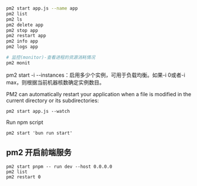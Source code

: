 
```bash

pm2 start app.js --name app
pm2 list
pm2 ls
pm2 delete app
pm2 stop app
pm2 restart app
pm2 info app
pm2 logs app

# 监控(monitor)-查看进程的资源消耗情况
pm2 monit

```


pm2 start
-i --instances：启用多少个实例，可用于负载均衡。如果-i 0或者-i max，则根据当前机器核数确定实例数目。

PM2 can automatically restart your application when a file is modified in the current directory or its subdirectories:

```
pm2 start app.js --watch
```



Run npm script
```
pm2 start 'bun run start'
```


## pm2 开启前端服务

```
pm2 start pnpm -- run dev --host 0.0.0.0
pm2 list
pm2 restart 0
```